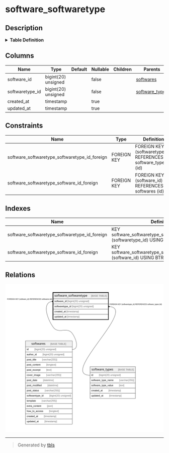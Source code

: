 # software_softwaretype

## Description

<details>
<summary><strong>Table Definition</strong></summary>

```sql
CREATE TABLE `software_softwaretype` (
  `software_id` bigint(20) unsigned NOT NULL,
  `softwaretype_id` bigint(20) unsigned NOT NULL,
  `created_at` timestamp NULL DEFAULT NULL,
  `updated_at` timestamp NULL DEFAULT NULL,
  KEY `software_softwaretype_software_id_foreign` (`software_id`),
  KEY `software_softwaretype_softwaretype_id_foreign` (`softwaretype_id`),
  CONSTRAINT `software_softwaretype_software_id_foreign` FOREIGN KEY (`software_id`) REFERENCES `softwares` (`id`) ON DELETE CASCADE,
  CONSTRAINT `software_softwaretype_softwaretype_id_foreign` FOREIGN KEY (`softwaretype_id`) REFERENCES `software_types` (`id`) ON DELETE CASCADE
) ENGINE=InnoDB DEFAULT CHARSET=utf8mb4 COLLATE=utf8mb4_unicode_ci
```

</details>

## Columns

| Name | Type | Default | Nullable | Children | Parents | Comment |
| ---- | ---- | ------- | -------- | -------- | ------- | ------- |
| software_id | bigint(20) unsigned |  | false |  | [softwares](softwares.md) |  |
| softwaretype_id | bigint(20) unsigned |  | false |  | [software_types](software_types.md) |  |
| created_at | timestamp |  | true |  |  |  |
| updated_at | timestamp |  | true |  |  |  |

## Constraints

| Name | Type | Definition |
| ---- | ---- | ---------- |
| software_softwaretype_softwaretype_id_foreign | FOREIGN KEY | FOREIGN KEY (softwaretype_id) REFERENCES software_types (id) |
| software_softwaretype_software_id_foreign | FOREIGN KEY | FOREIGN KEY (software_id) REFERENCES softwares (id) |

## Indexes

| Name | Definition |
| ---- | ---------- |
| software_softwaretype_softwaretype_id_foreign | KEY software_softwaretype_softwaretype_id_foreign (softwaretype_id) USING BTREE |
| software_softwaretype_software_id_foreign | KEY software_softwaretype_software_id_foreign (software_id) USING BTREE |

## Relations

![er](software_softwaretype.svg)

---

> Generated by [tbls](https://github.com/k1LoW/tbls)
